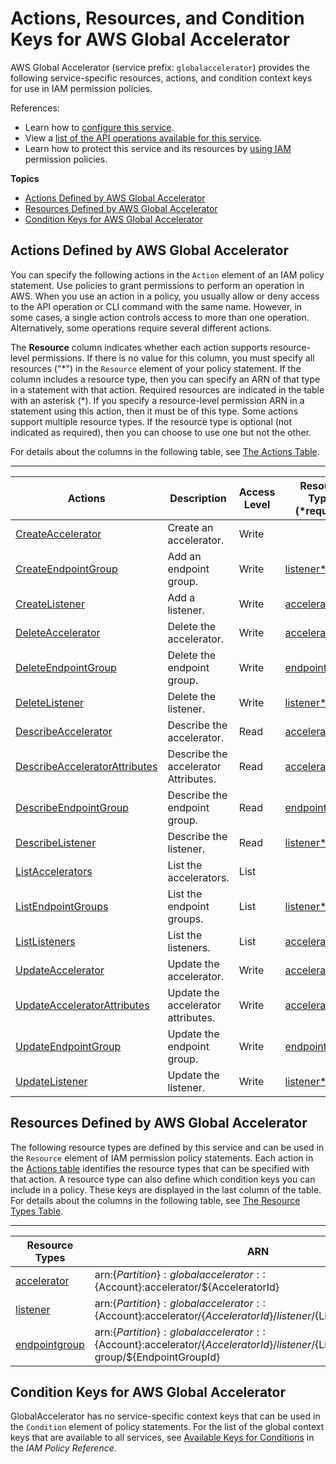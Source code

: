 # Actions, Resources, and Condition Keys for AWS Global Accelerator<a name="list_awsglobalaccelerator"></a>

AWS Global Accelerator \(service prefix: `globalaccelerator`\) provides the following service\-specific resources, actions, and condition context keys for use in IAM permission policies\.

References:
+ Learn how to [configure this service](https://docs.aws.amazon.com/global-accelerator/latest/dg/)\.
+ View a [list of the API operations available for this service](https://docs.aws.amazon.com/global-accelerator/latest/api/)\.
+ Learn how to protect this service and its resources by [using IAM](https://docs.aws.amazon.com/global-accelerator/latest/dg/auth-and-access-control.html) permission policies\.

**Topics**
+ [Actions Defined by AWS Global Accelerator](#awsglobalaccelerator-actions-as-permissions)
+ [Resources Defined by AWS Global Accelerator](#awsglobalaccelerator-resources-for-iam-policies)
+ [Condition Keys for AWS Global Accelerator](#awsglobalaccelerator-policy-keys)

## Actions Defined by AWS Global Accelerator<a name="awsglobalaccelerator-actions-as-permissions"></a>

You can specify the following actions in the `Action` element of an IAM policy statement\. Use policies to grant permissions to perform an operation in AWS\. When you use an action in a policy, you usually allow or deny access to the API operation or CLI command with the same name\. However, in some cases, a single action controls access to more than one operation\. Alternatively, some operations require several different actions\.

The **Resource** column indicates whether each action supports resource\-level permissions\. If there is no value for this column, you must specify all resources \("\*"\) in the `Resource` element of your policy statement\. If the column includes a resource type, then you can specify an ARN of that type in a statement with that action\. Required resources are indicated in the table with an asterisk \(\*\)\. If you specify a resource\-level permission ARN in a statement using this action, then it must be of this type\. Some actions support multiple resource types\. If the resource type is optional \(not indicated as required\), then you can choose to use one but not the other\.

For details about the columns in the following table, see [The Actions Table](reference_policies_actions-resources-contextkeys.md#actions_table)\.


****  

| Actions | Description | Access Level | Resource Types \(\*required\) | Condition Keys | Dependent Actions | 
| --- | --- | --- | --- | --- | --- | 
|   [ CreateAccelerator ](https://docs.aws.amazon.com/global-accelerator/latest/api/API_CreateAccelerator.html)  | Create an accelerator\. | Write |  |  |  | 
|   [ CreateEndpointGroup ](https://docs.aws.amazon.com/global-accelerator/latest/api/API_CreateEndpointGroup.html)  | Add an endpoint group\. | Write |   [ listener\* ](#awsglobalaccelerator-listener)   |  |  | 
|   [ CreateListener ](https://docs.aws.amazon.com/global-accelerator/latest/api/API_CreateListener.html)  | Add a listener\. | Write |   [ accelerator\* ](#awsglobalaccelerator-accelerator)   |  |  | 
|   [ DeleteAccelerator ](https://docs.aws.amazon.com/global-accelerator/latest/api/API_DeleteAccelerator.html)  | Delete the accelerator\. | Write |   [ accelerator\* ](#awsglobalaccelerator-accelerator)   |  |  | 
|   [ DeleteEndpointGroup ](https://docs.aws.amazon.com/global-accelerator/latest/api/API_DeleteEndpointGroup.html)  | Delete the endpoint group\. | Write |   [ endpointgroup\* ](#awsglobalaccelerator-endpointgroup)   |  |  | 
|   [ DeleteListener ](https://docs.aws.amazon.com/global-accelerator/latest/api/API_DeleteListener.html)  | Delete the listener\. | Write |   [ listener\* ](#awsglobalaccelerator-listener)   |  |  | 
|   [ DescribeAccelerator ](https://docs.aws.amazon.com/global-accelerator/latest/api/API_DescribeAccelerator.html)  | Describe the accelerator\. | Read |   [ accelerator\* ](#awsglobalaccelerator-accelerator)   |  |  | 
|   [ DescribeAcceleratorAttributes ](https://docs.aws.amazon.com/global-accelerator/latest/api/API_DescribeAcceleratorAttributes.html)  | Describe the accelerator Attributes\. | Read |   [ accelerator\* ](#awsglobalaccelerator-accelerator)   |  |  | 
|   [ DescribeEndpointGroup ](https://docs.aws.amazon.com/global-accelerator/latest/api/API_DescribeEndpointGroup.html)  | Describe the endpoint group\. | Read |   [ endpointgroup\* ](#awsglobalaccelerator-endpointgroup)   |  |  | 
|   [ DescribeListener ](https://docs.aws.amazon.com/global-accelerator/latest/api/API_DescribeListener.html)  | Describe the listener\. | Read |   [ listener\* ](#awsglobalaccelerator-listener)   |  |  | 
|   [ ListAccelerators ](https://docs.aws.amazon.com/global-accelerator/latest/api/API_ListAccelerators.html)  | List the accelerators\. | List |  |  |  | 
|   [ ListEndpointGroups ](https://docs.aws.amazon.com/global-accelerator/latest/api/API_ListEndpointGroups.html)  | List the endpoint groups\. | List |   [ listener\* ](#awsglobalaccelerator-listener)   |  |  | 
|   [ ListListeners ](https://docs.aws.amazon.com/global-accelerator/latest/api/API_ListListeners.html)  | List the listeners\. | List |   [ accelerator\* ](#awsglobalaccelerator-accelerator)   |  |  | 
|   [ UpdateAccelerator ](https://docs.aws.amazon.com/global-accelerator/latest/api/API_UpdateAccelerator.html)  | Update the accelerator\. | Write |   [ accelerator\* ](#awsglobalaccelerator-accelerator)   |  |  | 
|   [ UpdateAcceleratorAttributes ](https://docs.aws.amazon.com/global-accelerator/latest/api/API_UpdateAcceleratorAttributes.html)  | Update the accelerator attributes\. | Write |   [ accelerator\* ](#awsglobalaccelerator-accelerator)   |  |  | 
|   [ UpdateEndpointGroup ](https://docs.aws.amazon.com/global-accelerator/latest/api/API_UpdateEndpointGroup.html)  | Update the endpoint group\. | Write |   [ endpointgroup\* ](#awsglobalaccelerator-endpointgroup)   |  |  | 
|   [ UpdateListener ](https://docs.aws.amazon.com/global-accelerator/latest/api/API_UpdateListener.html)  | Update the listener\. | Write |   [ listener\* ](#awsglobalaccelerator-listener)   |  |  | 

## Resources Defined by AWS Global Accelerator<a name="awsglobalaccelerator-resources-for-iam-policies"></a>

The following resource types are defined by this service and can be used in the `Resource` element of IAM permission policy statements\. Each action in the [Actions table](#awsglobalaccelerator-actions-as-permissions) identifies the resource types that can be specified with that action\. A resource type can also define which condition keys you can include in a policy\. These keys are displayed in the last column of the table\. For details about the columns in the following table, see [The Resource Types Table](reference_policies_actions-resources-contextkeys.md#resources_table)\.


****  

| Resource Types | ARN | Condition Keys | 
| --- | --- | --- | 
|   [ accelerator ](https://docs.aws.amazon.com/global-accelerator/latest/api/API_Accelerator.html)  |  arn:$\{Partition\}:globalaccelerator::$\{Account\}:accelerator/$\{AcceleratorId\}  |  | 
|   [ listener ](https://docs.aws.amazon.com/global-accelerator/latest/api/API_Listener.html)  |  arn:$\{Partition\}:globalaccelerator::$\{Account\}:accelerator/$\{AcceleratorId\}/listener/$\{ListenerId\}  |  | 
|   [ endpointgroup ](https://docs.aws.amazon.com/global-accelerator/latest/api/API_EndpointGroup.html)  |  arn:$\{Partition\}:globalaccelerator::$\{Account\}:accelerator/$\{AcceleratorId\}/listener/$\{ListenerId\}/endpoint\-group/$\{EndpointGroupId\}  |  | 

## Condition Keys for AWS Global Accelerator<a name="awsglobalaccelerator-policy-keys"></a>

GlobalAccelerator has no service\-specific context keys that can be used in the `Condition` element of policy statements\. For the list of the global context keys that are available to all services, see [Available Keys for Conditions](reference_policies_condition-keys.html#AvailableKeys) in the *IAM Policy Reference*\.
